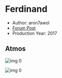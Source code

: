 # Ferdinand

* Author: aron7awol
* [Forum Post](https://www.avsforum.com/threads/bass-eq-for-filtered-movies.2995212/post-57792454)
* Production Year: 2017

## Atmos

![img 0](https://i.imgur.com/1QpydC1.jpg)

![img 0](https://i.imgur.com/MyLhnYU.jpg)

